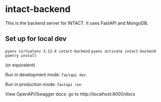 # intact-backend

This is the backend server for INTACT. It uses FastAPI and MongoDB.

## Set up for local dev

`pyenv virtualenv 3.12.4 intact-backend`
`pyenv activate intact-backend`
`poetry install`

(or equivalent)

Run in development mode:
`fastapi dev`

Run in production mode:
`fastapi run`

View OpenAPI/Swagger docs: go to http://localhost:8000/docs
